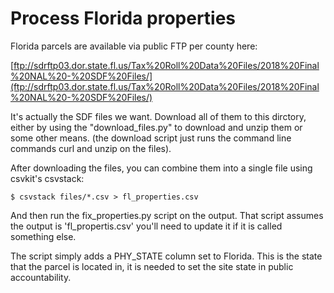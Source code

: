# Process Florida properties


Florida parcels are available via public FTP per county here: 

[ftp://sdrftp03.dor.state.fl.us/Tax%20Roll%20Data%20Files/2018%20Final%20NAL%20-%20SDF%20Files/](ftp://sdrftp03.dor.state.fl.us/Tax%20Roll%20Data%20Files/2018%20Final%20NAL%20-%20SDF%20Files/)

It's actually the SDF files we want. Download all of them to this dirctory, either by using the "download_files.py" to download and unzip them or some other means. (the download script just runs the command line commands curl and unzip on the files). 

After downloading the files, you can combine them into a single file using csvkit's csvstack:

	$ csvstack files/*.csv > fl_properties.csv
	
And then run the fix_properties.py script on the output. That script assumes the output is 'fl_propertis.csv' you'll need to update it if it is called something else. 

The script simply adds a PHY_STATE column set to Florida. This is the state that the parcel is located in, it is needed to set the site state in public accountability. 